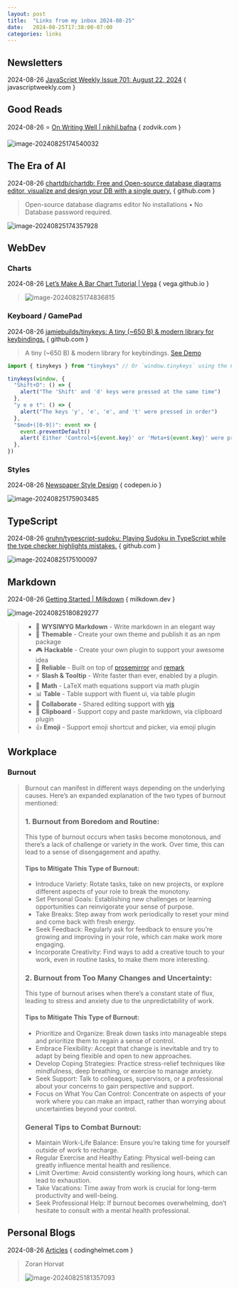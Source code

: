 ```yaml
---
layout: post
title:  "Links from my inbox 2024-08-25"
date:   2024-08-25T17:38:00-07:00
categories: links
---
```








## Newsletters

2024-08-26 [JavaScript Weekly Issue 701: August 22, 2024](https://javascriptweekly.com/issues/701) { javascriptweekly.com }







## Good Reads 

2024-08-26 ⭐️ [On Writing Well | nikhil.bafna](https://zodvik.com/posts/on-writing-well/) { zodvik.com }

![image-20240825174540032](./2024-08-25-links-from-my-inbox.assets/image-20240825174540032.png)







## The Era of AI

2024-08-26 [chartdb/chartdb: Free and Open-source database diagrams editor, visualize and design your DB with a single query.](https://github.com/chartdb/chartdb) { github.com }

> Open-source database diagrams editor
> No installations • No Database password required.

![image-20240825174357928](./2024-08-25-links-from-my-inbox.assets/image-20240825174357928.png)



## WebDev

### Charts

2024-08-26 [Let’s Make A Bar Chart Tutorial | Vega](https://vega.github.io/vega/tutorials/bar-chart/) { vega.github.io }

> ![image-20240825174836815](./2024-08-25-links-from-my-inbox.assets/image-20240825174836815.png)





### Keyboard / GamePad

2024-08-26 [jamiebuilds/tinykeys: A tiny (~650 B) & modern library for keybindings.](https://github.com/jamiebuilds/tinykeys) { github.com }

> A tiny (~650 B) & modern library for keybindings. [See Demo](https://jamiebuilds.github.io/tinykeys/)

```js
import { tinykeys } from "tinykeys" // Or `window.tinykeys` using the CDN version

tinykeys(window, {
  "Shift+D": () => {
    alert("The 'Shift' and 'd' keys were pressed at the same time")
  },
  "y e e t": () => {
    alert("The keys 'y', 'e', 'e', and 't' were pressed in order")
  },
  "$mod+([0-9])": event => {
    event.preventDefault()
    alert(`Either 'Control+${event.key}' or 'Meta+${event.key}' were pressed`)
  },
})

```



### Styles

2024-08-26 [Newspaper Style Design](https://codepen.io/silkine/pen/QWBxVX) { codepen.io }

![image-20240825175903485](./2024-08-25-links-from-my-inbox.assets/image-20240825175903485.png)





## TypeScript

2024-08-26 [gruhn/typescript-sudoku: Playing Sudoku in TypeScript while the type checker highlights mistakes.](https://github.com/gruhn/typescript-sudoku) { github.com }

![image-20240825175100097](./2024-08-25-links-from-my-inbox.assets/image-20240825175100097.png)



## Markdown

2024-08-26 [Getting Started | Milkdown](https://milkdown.dev/docs/guide/getting-started) { milkdown.dev }

![image-20240825180829277](./2024-08-25-links-from-my-inbox.assets/image-20240825180829277.png)

> - 📝 **WYSIWYG Markdown** - Write markdown in an elegant way
> - 🎨 **Themable** - Create your own theme and publish it as an npm package
> - 🎮 **Hackable** - Create your own plugin to support your awesome idea
> - 🦾 **Reliable** - Built on top of [prosemirror](https://prosemirror.net/) and [remark](https://github.com/remarkjs/remark)
> - ⚡ **Slash & Tooltip** - Write faster than ever, enabled by a plugin.
> - 🧮 **Math** - LaTeX math equations support via math plugin
> - 📊 **Table** - Table support with fluent ui, via table plugin
> - 🍻 **Collaborate** - Shared editing support with [yjs](https://docs.yjs.dev/)
> - 💾 **Clipboard** - Support copy and paste markdown, via clipboard plugin
> - 👍 **Emoji** - Support emoji shortcut and picker, via emoji plugin



## Workplace 

### Burnout 

> Burnout can manifest in different ways depending on the underlying causes. Here’s an expanded explanation of the two types of burnout mentioned:
>
> ### 1. Burnout from Boredom and Routine:
>
> This type of burnout occurs when tasks become monotonous, and there’s a lack of challenge or variety in the work. Over time, this can lead to a sense of disengagement and apathy.
>
> #### Tips to Mitigate This Type of Burnout:
>
> - Introduce Variety: Rotate tasks, take on new projects, or explore different aspects of your role to break the monotony.
> - Set Personal Goals: Establishing new challenges or learning opportunities can reinvigorate your sense of purpose.
> - Take Breaks: Step away from work periodically to reset your mind and come back with fresh energy.
> - Seek Feedback: Regularly ask for feedback to ensure you’re growing and improving in your role, which can make work more engaging.
> - Incorporate Creativity: Find ways to add a creative touch to your work, even in routine tasks, to make them more interesting.
>
> ### 2. Burnout from Too Many Changes and Uncertainty:
>
> This type of burnout arises when there’s a constant state of flux, leading to stress and anxiety due to the unpredictability of work.
>
> #### Tips to Mitigate This Type of Burnout:
>
> - Prioritize and Organize: Break down tasks into manageable steps and prioritize them to regain a sense of control.
> - Embrace Flexibility: Accept that change is inevitable and try to adapt by being flexible and open to new approaches.
> - Develop Coping Strategies: Practice stress-relief techniques like mindfulness, deep breathing, or exercise to manage anxiety.
> - Seek Support: Talk to colleagues, supervisors, or a professional about your concerns to gain perspective and support.
> - Focus on What You Can Control: Concentrate on aspects of your work where you can make an impact, rather than worrying about uncertainties beyond your control.
>
> ### General Tips to Combat Burnout:
>
> - Maintain Work-Life Balance: Ensure you’re taking time for yourself outside of work to recharge.
> - Regular Exercise and Healthy Eating: Physical well-being can greatly influence mental health and resilience.
> - Limit Overtime: Avoid consistently working long hours, which can lead to exhaustion.
> - Take Vacations: Time away from work is crucial for long-term productivity and well-being.
> - Seek Professional Help: If burnout becomes overwhelming, don’t hesitate to consult with a mental health professional.
>



## Personal Blogs

2024-08-26 [Articles](https://codinghelmet.com/articles) { codinghelmet.com }

> Zoran Horvat
>
> ![image-20240825181357093](./2024-08-25-links-from-my-inbox.assets/image-20240825181357093.png)

